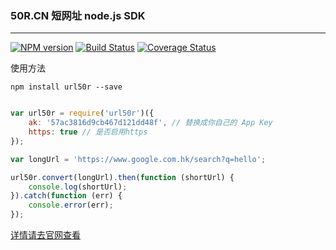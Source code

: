 ### 50R.CN 短网址 node.js SDK
---
[![NPM version](https://img.shields.io/npm/v/url50r.svg?style=flat)](https://www.npmjs.org/package/url50r)
[![Build Status](https://travis-ci.org/wapznw/nodejs_sdk_50r.svg?branch=master)](https://travis-ci.org/wapznw/nodejs_sdk_50r)
[![Coverage Status](https://coveralls.io/repos/github/wapznw/nodejs_sdk_50r/badge.svg?branch=master)](https://coveralls.io/github/wapznw/nodejs_sdk_50r?branch=master)

使用方法

```
npm install url50r --save
```


```javascript

var url50r = require('url50r')({
    ak: '57ac3816d9cb467d121dd48f', // 替换成你自己的 App Key
    https: true // 是否启用https
});

var longUrl = 'https://www.google.com.hk/search?q=hello';

url50r.convert(longUrl).then(function (shortUrl) {
    console.log(shortUrl);
}).catch(function (err) {
    console.error(err);
});

```

[详情请去官网查看](http://50r.cn)


